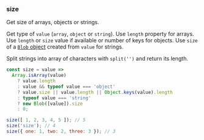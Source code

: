 ### size

Get size of arrays, objects or strings.

Get type of `value` (`array`, `object` or `string`). 
Use `length` property for arrays. 
Use `length` or `size` value if available or number of keys for objects. 
Use `size` of a [`Blob` object](https://developer.mozilla.org/en-US/docs/Web/API/Blob) created from `value` for strings.

Split strings into array of characters with `split('')` and return its length.

```js
const size = value =>
  Array.isArray(value)
    ? value.length
    : value && typeof value === 'object'
    ? value.size || value.length || Object.keys(value).length
    : typeof value === 'string'
    ? new Blob([value]).size
    : 0;
```

```js
size([ 1, 2, 3, 4, 5 ]); // 5
size('size'); // 4
size({ one: 1, two: 2, three: 3 }); // 3
```
